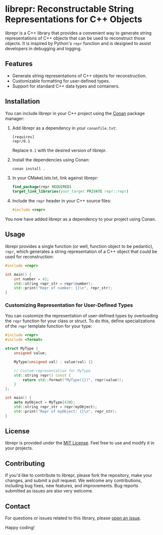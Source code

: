 # librepr: Reconstructable String Representations for C++ Objects

librepr is a C++ library that provides a convenient way to generate string representations of C++ objects that can be used to reconstruct those objects. It is inspired by Python's `repr` function and is designed to assist developers in debugging and logging.

## Features

- Generate string representations of C++ objects for reconstruction.
- Customizable formatting for user-defined types.
- Support for standard C++ data types and containers.

## Installation

You can include librepr in your C++ project using the [Conan](https://conan.io/) package manager:

1. Add librepr as a dependency in your `conanfile.txt`:

   ```
   [requires]
   repr/0.1
   ```

   Replace `0.1` with the desired version of librepr.

2. Install the dependencies using Conan:

   ```bash
   conan install .
   ```

3. In your CMakeLists.txt, link against librepr:

   ```cmake
   find_package(repr REQUIRED)
   target_link_libraries(your_target PRIVATE repr::repr)
   ```

4. Include the `repr` header in your C++ source files:

   ```cpp
   #include <repr>
   ```

You now have added librepr as a dependency to your project using Conan.

## Usage

librepr provides a single function (or well, function object to be pedantic), `repr`, which generates a string representation of a C++ object that could be used for reconstruction:

```cpp
#include <repr>

int main() {
    int number = 42;
    std::string repr_str = repr(number);
    std::print("Repr of number: {}\n", repr_str);
}
```

### Customizing Representation for User-Defined Types

You can customize the representation of user-defined types by overloading the `repr` function for your class or struct. To do this, define specializations of the `repr` template function for your type:

```cpp
#include <repr>
#include <format>

struct MyType {
    unsigned value;

    MyType(unsigned val) : value(val) {}

    // Custom representation for MyType
    std::string repr() const {
        return std::format("MyType({})", repr(value));
    }
};

int main() {
    auto myObject = MyType{42U};
    std::string repr_str = repr(myObject);
    std::print("Repr of myObject: {}\n", repr_str);
}
```

## License

librepr is provided under the [MIT License](LICENSE.md). Feel free to use and modify it in your projects.

## Contributing

If you'd like to contribute to librepr, please fork the repository, make your changes, and submit a pull request. We welcome any contributions, including bug fixes, new features, and improvements. Bug reports submitted as issues are also very welcome.

## Contact

For questions or issues related to this library, please [open an issue](https://github.com/tsche/librepr/issues).

Happy coding!
